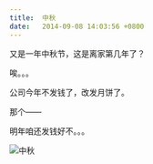 ```yaml
---
title:  中秋
date:   2014-09-08 14:03:56 +0800
---
```


又是一年中秋节，这是离家第几年了？

唉。。。

公司今年不发钱了，改发月饼了。

那个——

明年咱还发钱好不。。。

![中秋](https://data.yunbin.xyz/blog/2014/09/201409081403561410156236.jpg)

<!--124-->

